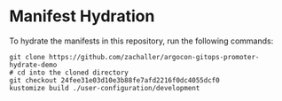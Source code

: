 # Manifest Hydration

To hydrate the manifests in this repository, run the following commands:

```shell
git clone https://github.com/zachaller/argocon-gitops-promoter-hydrate-demo
# cd into the cloned directory
git checkout 24fee31e03d10e3b88fe7afd2216f0dc4055dcf0
kustomize build ./user-configuration/development
```
